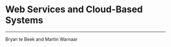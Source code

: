 # Web Services and Cloud-Based Systems
--------------------------------------
Bryan te Beek and Martin Warnaar
